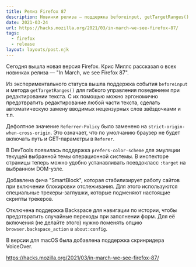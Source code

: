 ```yaml
---
title: Релиз Firefox 87
description: Новинки релиза — поддержка beforeinput, getTargetRanges(), эмуляция prefers-color-scheme, изменение Referrer-Policy и другое
date: 2021-03-24
url: https://hacks.mozilla.org/2021/03/in-march-we-see-firefox-87/
tags:
  - firefox
  - release
layout: layouts/post.njk
---
```

Сегодня вышла новая версия Firefox. Крис Миллс рассказал о всех новинках релиза — "In March, we see Firefox 87".

Из экспериментального статуса вышла поддержка события `beforeinput` и метода `getTargetRanges()` для гибкого управления поведением при редактировании текста. С их помощью можно эргономично предотвратить редактирование любой части текста, сделать автоматическую замену вводимых нецензурных слов звёздочками и т.п.

Дефолтное значение `Referrer-Policy` было заменено на `strict-origin-when-cross-origin`. Это означает, что по умолчанию браузер не будет включать путь и GET-параметры в `Referer`.

В DevTools появилась поддержка `prefers-color-scheme` для эмуляции текущей выбранной темы операционной системы. В инспекторе страницы теперь можно удобно устанавливать псевдокласс `:target` на выбранном DOM-узле.

Добавлена фича "SmartBlock", которая стабилизирует работу сайтов при включении блокировки отслеживания. Для этого используются специальные трекеры-заглушки, которые подменяют настоящие скрипты трекеров.

Отключена поддержка Backspace для навигации по истории, чтобы предотвратить случайные переходы при заполнении форм. Для её включения (не делайте этого) нужно поменять опцию `browser.backspace_action` в `about:config`.

В версии для macOS была добавлена поддержка скринридера VoiceOver.

https://hacks.mozilla.org/2021/03/in-march-we-see-firefox-87/

